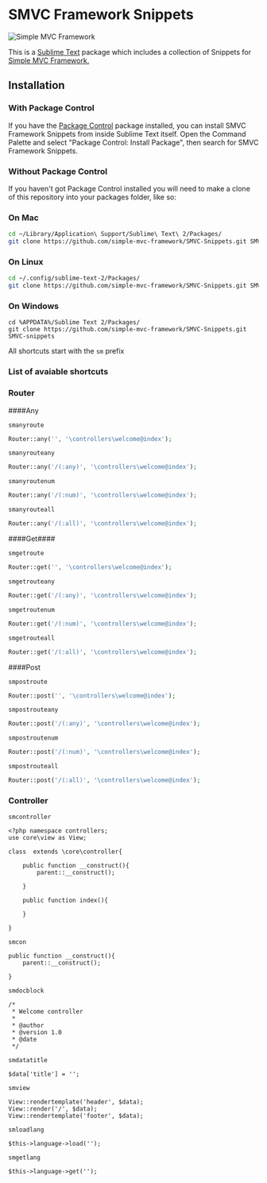 SMVC Framework Snippets
=============

![Simple MVC Framework](http://simplemvcframework.com/app/templates/smvcf/img/logo.png)

This is a [Sublime Text][sublime] package which includes a collection of Snippets for [Simple MVC Framework.](http://simplemvcframework.com)

## Installation

### With Package Control

If you have the [Package Control][package_control] package installed, you can install SMVC Framework Snippets from inside Sublime Text itself. Open the Command Palette and select "Package Control: Install Package", then search for SMVC Framework Snippets.

### Without Package Control

If you haven't got Package Control installed you will need to make a clone of this repository into your packages folder, like so:

### On Mac

```bash
cd ~/Library/Application\ Support/Sublime\ Text\ 2/Packages/
git clone https://github.com/simple-mvc-framework/SMVC-Snippets.git SMVC-snippets
```

### On Linux

```bash
cd ~/.config/sublime-text-2/Packages/
git clone https://github.com/simple-mvc-framework/SMVC-Snippets.git SMVC-snippets
```

### On Windows

```
cd %APPDATA%/Sublime Text 2/Packages/
git clone https://github.com/simple-mvc-framework/SMVC-Snippets.git SMVC-snippets
```

[sublime]: http://www.sublimetext.com/
[package_control]: http://wbond.net/sublime_packages/package_control

All shortcuts start with the `sm` prefix

### List of avaiable shortcuts ###

### Router

####Any

`smanyroute`

``` php
Router::any('', '\controllers\welcome@index');
```

`smanyrouteany`

``` php
Router::any('/(:any)', '\controllers\welcome@index');
```

`smanyroutenum`

``` php
Router::any('/(:num)', '\controllers\welcome@index');
```

`smanyrouteall`

``` php
Router::any('/(:all)', '\controllers\welcome@index');
```
####Get####

`smgetroute`

``` php
Router::get('', '\controllers\welcome@index');
```

`smgetrouteany`

``` php
Router::get('/(:any)', '\controllers\welcome@index');
```

`smgetroutenum`

``` php
Router::get('/(:num)', '\controllers\welcome@index');
```

`smgetrouteall`

``` php
Router::get('/(:all)', '\controllers\welcome@index');
```

####Post

`smpostroute`

``` php
Router::post('', '\controllers\welcome@index');
```

`smpostrouteany`

``` php
Router::post('/(:any)', '\controllers\welcome@index');
```

`smpostroutenum`

``` php
Router::post('/(:num)', '\controllers\welcome@index');
```

`smpostrouteall`

``` php
Router::post('/(:all)', '\controllers\welcome@index');
```
### Controller

`smcontroller`

``` 
<?php namespace controllers;
use core\view as View;

class  extends \core\controller{

	public function __construct(){
		parent::__construct();
		
	}

	public function index(){
		
	}
	
}
```

`smcon`

``` 
public function __construct(){
	parent::__construct();
	
}
```

`smdocblock`

``` 
/*
 * Welcome controller
 *
 * @author 
 * @version 1.0
 * @date 
 */
```

`smdatatitle`

``` 
$data['title'] = '';
```

`smview`

``` 
View::rendertemplate('header', $data);
View::render('/', $data);
View::rendertemplate('footer', $data);
```

`smloadlang`

``` 
$this->language->load('');
```

`smgetlang`

``` 
$this->language->get('');
```
